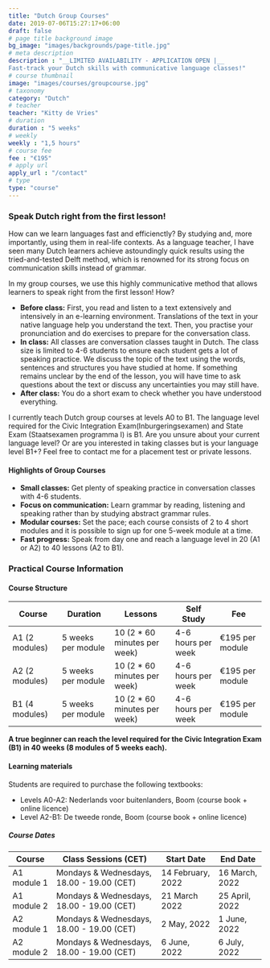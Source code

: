 ```yaml
---
title: "Dutch Group Courses"
date: 2019-07-06T15:27:17+06:00
draft: false
# page title background image
bg_image: "images/backgrounds/page-title.jpg"
# meta description
description : "__LIMITED AVAILABILITY - APPLICATION OPEN |__ 
Fast-track your Dutch skills with communicative language classes!"
# course thumbnail
image: "images/courses/groupcourse.jpg"
# taxonomy
category: "Dutch"
# teacher
teacher: "Kitty de Vries"
# duration
duration : "5 weeks"
# weekly
weekly : "1,5 hours"
# course fee
fee : "€195"
# apply url
apply_url : "/contact"
# type
type: "course"
---
```



### Speak Dutch right from the first lesson!
How can we learn languages fast and efficienctly? By studying and, more importantly, using them in real-life contexts. As a language teacher, I have seen many Dutch learners achieve astoundingly quick results using the tried-and-tested Delft method, which is renowned for its strong focus on communication skills instead of grammar. 

In my group courses, we use this highly communicative method that allows learners to speak right from the first lesson! How? 
* __Before class:__ First, you read and listen to a text extensively and intensively in an e-learning environment. Translations of the text in your native language help you understand the text. Then, you practise your pronunciation and do exercises to prepare for the conversation class.
* __In class:__ All classes are conversation classes taught in Dutch. The class size is limited to 4-6 students to ensure each student gets a lot of speaking practice. We discuss the topic of the text using the words, sentences and structures you have studied at home. If something remains unclear by the end of the lesson, you will have time to ask questions about the text or discuss any uncertainties you may still have.  
* __After class:__ You do a short exam to check whether you have understood everything.  

I currently teach Dutch group courses at levels A0 to B1. The language level required for the Civic Integration Exam(Inburgeringsexamen) and State Exam (Staatsexamen programma I) is B1. 
Are you unsure about your current language level? Or are you interested in taking classes but is your language level B1+?
Feel free to contact me for a placement test or private lessons.     
  
#### Highlights of Group Courses
* __Small classes:__ Get plenty of speaking practice in conversation classes with 4-6 students. 
* __Focus on communication:__ Learn grammar by reading, listening and speaking rather than by studying abstract grammar rules. 
* __Modular courses:__ Set the pace; each course consists of 2 to 4 short modules and it is possible to sign up for one 5-week module at a time. 
* __Fast progress:__ Speak from day one and reach a language level in 20 (A1 or A2) to 40 lessons (A2 to B1). 
  
### Practical Course Information
#### Course Structure 
| Course | Duration | Lessons| Self Study | Fee |
|-|-|-|-|-|
| A1 (2 modules) | 5 weeks per module  | 10 (2 * 60 minutes per week) | 4-6 hours per week | €195 per module |
| A2 (2 modules) | 5 weeks per module  | 10 (2 * 60 minutes per week) | 4-6 hours per week | €195 per module |
| B1 (4 modules) | 5 weeks per module | 10 (2 * 60 minutes per week) | 4-6 hours per week | €195 per module |

__A true beginner can reach the level required for the Civic Integration Exam (B1) in 40 weeks (8 modules of 5 weeks each).__

#### Learning materials
Students are required to purchase the following textbooks: 
- Levels A0-A2: Nederlands voor buitenlanders, Boom (course book + online licence)
- Level A2-B1: De tweede ronde, Boom (course book + online licence)

##### Course Dates
| Course | Class Sessions (CET) | Start Date | End Date |
|-|-|-|-|
| A1 module 1 | Mondays & Wednesdays, 18.00 - 19.00 (CET)| 14 February, 2022 | 16 March, 2022 |
| A1 module 2 | Mondays & Wednesdays, 18.00 - 19.00 (CET)| 21 March 2022 | 25 April, 2022 |
| A2 module 1 | Mondays & Wednesdays, 18.00 - 19.00 (CET)| 2 May, 2022 | 1 June, 2022 |
| A2 module 2 | Mondays & Wednesdays, 18.00 - 19.00 (CET)| 6 June, 2022 | 6 July, 2022 |

